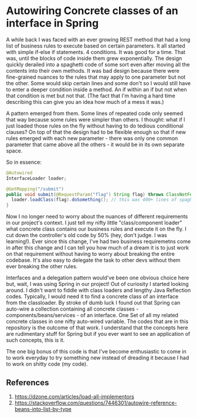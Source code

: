 # Autowiring Concrete classes of an interface in Spring

A while back I was faced with an ever growing REST method that had a long list of business rules to execute based on certain parameters. It all started with simple if-else if statements. 4 conditions. It was good for a time. That was, until the blocks of code inside them grew exponentially. The design quickly derailed into a spaghetti code of some sort even after moving all the contents into their own methods. It was bad design because there were fine-grained nuances to the rules that may apply to one parameter but not the other. Some would skip certain lines and some don't so I would still have to enter a deeper condition inside a method. An if within an if but not when that condition is met but not that. (The fact that I'm having a hard time describing this can give you an idea how much of a mess it was.) 

A pattern emerged from them. Some lines of repeated code only seemed that way because some rules were simpler than others. I thought: what if I just loaded those rules on the fly without having to do tedious conditional clauses? On top of that the design had to be flexible enough so that if new rules emerged with each new parameter - there was only one common parameter that came above all the others - it would be in its own separate space.

So in essence:
``` java
@Autowired
InterfaceLoader loader;

@GetMapping("/submit")
public void submit(@RequestParam("flag") String flag) throws ClassNotFoundException {
  loader.loadClass(flag).doSomething(); // this was 400+ lines of spaghetti code!
}
```

Now I no longer need to worry about the nuances of different requirements in our project's context. I just tell my nifty little "class/component loader" what concrete class contains our business rules and execute it on the fly. I cut down the controller's old code by 50% (hey, don't judge. I was learning!). Ever since this change, I've had two business requiremetns come in after this change and I can tell you how much of a dream it is to just work on that requirement without having to worry about breaking the entire codebase. It's also easy to delegate the task to other devs without them ever breaking the other rules.

Interfaces and a delegation pattern would've been one obvious choice here but, wait, I was using Spring in our project! Out of curiosity I started looking around. I didn't want to fiddle with class loaders and lengthy Java Reflection codes. Typically, I would need it to find a concrete class of an interface from the classloader. By stroke of dumb luck I found out that Spring can auto-wire a collection containing all concrete classes - components/beans/services - of an interface. One Set of all my related concrete classes in one nifty auto-wired variable. The codes that are in this repository is the outcome of that work. I understand that the concepts here are rudimentary stuff for Spring but if you ever want to see an application of such concepts, this is it.

The one big bonus of this code is that I've become enthusiastic to come in to work everyday to try something new instead of dreading it because I had to work on shitty code (my code).

## References
1. https://dzone.com/articles/load-all-implementors
2. https://stackoverflow.com/questions/7446301/autowire-reference-beans-into-list-by-type
